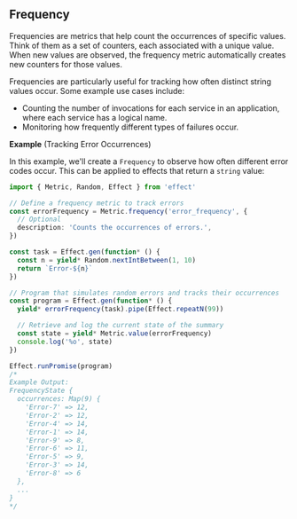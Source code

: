 ## Frequency

Frequencies are metrics that help count the occurrences of specific values. Think of them as a set of counters, each associated with a unique value. When new values are observed, the frequency metric automatically creates new counters for those values.

Frequencies are particularly useful for tracking how often distinct string values occur. Some example use cases include:

- Counting the number of invocations for each service in an application, where each service has a logical name.
- Monitoring how frequently different types of failures occur.

**Example** (Tracking Error Occurrences)

In this example, we'll create a `Frequency` to observe how often different error codes occur. This can be applied to effects that return a `string` value:

```ts twoslash
import { Metric, Random, Effect } from 'effect'

// Define a frequency metric to track errors
const errorFrequency = Metric.frequency('error_frequency', {
  // Optional
  description: 'Counts the occurrences of errors.',
})

const task = Effect.gen(function* () {
  const n = yield* Random.nextIntBetween(1, 10)
  return `Error-${n}`
})

// Program that simulates random errors and tracks their occurrences
const program = Effect.gen(function* () {
  yield* errorFrequency(task).pipe(Effect.repeatN(99))

  // Retrieve and log the current state of the summary
  const state = yield* Metric.value(errorFrequency)
  console.log('%o', state)
})

Effect.runPromise(program)
/*
Example Output:
FrequencyState {
  occurrences: Map(9) {
    'Error-7' => 12,
    'Error-2' => 12,
    'Error-4' => 14,
    'Error-1' => 14,
    'Error-9' => 8,
    'Error-6' => 11,
    'Error-5' => 9,
    'Error-3' => 14,
    'Error-8' => 6
  },
  ...
}
*/
```
